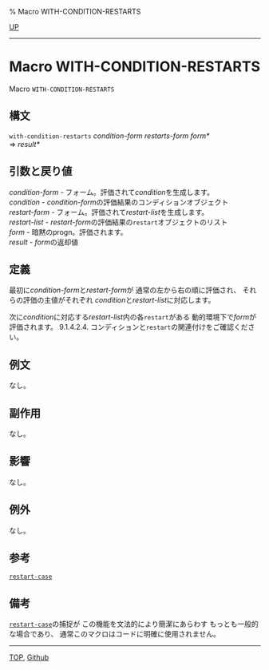 % Macro WITH-CONDITION-RESTARTS

[UP](9.2.html)  

---

# Macro **WITH-CONDITION-RESTARTS**


Macro `WITH-CONDITION-RESTARTS`


## 構文

`with-condition-restarts` *condition-form* *restarts-form* *form\**  
=> *result\**


## 引数と戻り値

*condition-form* - フォーム。評価されて*condition*を生成します。  
*condition* - *condition-form*の評価結果のコンディションオブジェクト  
*restart-form* - フォーム。評価されて*restart-list*を生成します。  
*restart-list* - *restart-form*の評価結果の`restart`オブジェクトのリスト  
*form* - 暗黙のprogn。評価されます。  
*result* - *form*の返却値


## 定義

最初に*condition-form*と*restart-form*が
通常の左から右の順に評価され、
それらの評価の主値がそれぞれ
*condition*と*restart-list*に対応します。

次に*condition*に対応する*restart-list*内の各`restart`がある
動的環境下で*form*が評価されます。
9.1.4.2.4. コンディションと`restart`の関連付けをご確認ください。


## 例文

なし。


## 副作用

なし。


## 影響

なし。


## 例外

なし。


## 参考

[`restart-case`](9.2.restart-case.html)


## 備考

[`restart-case`](9.2.restart-case.html)の捕捉が
この機能を文法的により簡潔にあらわす
もっとも一般的な場合であり、
通常このマクロはコードに明確に使用されません。


---
[TOP](index.html),  [Github](https://github.com/nptcl/npt-japanese)

